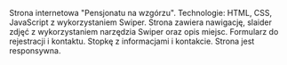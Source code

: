 Strona internetowa "Pensjonatu na wzgórzu". Technologie: HTML, CSS, JavaScript z wykorzystaniem Swiper.
Strona zawiera nawigację, slaider zdjęć z wykorzystaniem narzędzia Swiper oraz opis miejsc. Formularz do rejestracji i kontaktu. Stopkę z informacjami i kontakcie. Strona jest responsywna.
